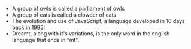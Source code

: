 - A group of owls is called a parliament of owls
- A group of cats is called a clowder of cats
- The evolution and use of JavaScript, a language developed in 10 days back in 1995!
- Dreamt, along with it's variations, is the only word in the english language that ends in "mt".
